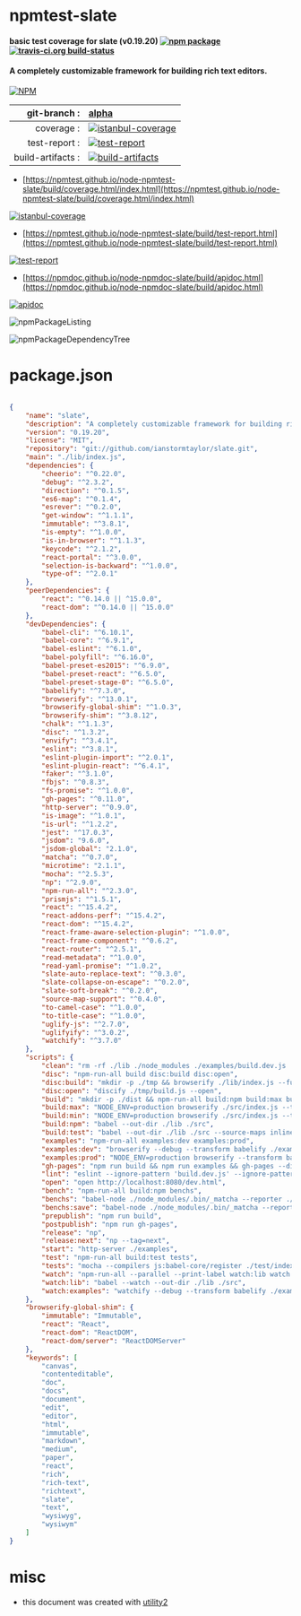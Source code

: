 # npmtest-slate

#### basic test coverage for  slate (v0.19.20)  [![npm package](https://img.shields.io/npm/v/npmtest-slate.svg?style=flat-square)](https://www.npmjs.org/package/npmtest-slate) [![travis-ci.org build-status](https://api.travis-ci.org/npmtest/node-npmtest-slate.svg)](https://travis-ci.org/npmtest/node-npmtest-slate)

#### A completely customizable framework for building rich text editors.

[![NPM](https://nodei.co/npm/slate.png?downloads=true&downloadRank=true&stars=true)](https://www.npmjs.com/package/slate)

| git-branch : | [alpha](https://github.com/npmtest/node-npmtest-slate/tree/alpha)|
|--:|:--|
| coverage : | [![istanbul-coverage](https://npmtest.github.io/node-npmtest-slate/build/coverage.badge.svg)](https://npmtest.github.io/node-npmtest-slate/build/coverage.html/index.html)|
| test-report : | [![test-report](https://npmtest.github.io/node-npmtest-slate/build/test-report.badge.svg)](https://npmtest.github.io/node-npmtest-slate/build/test-report.html)|
| build-artifacts : | [![build-artifacts](https://npmtest.github.io/node-npmtest-slate/glyphicons_144_folder_open.png)](https://github.com/npmtest/node-npmtest-slate/tree/gh-pages/build)|

- [https://npmtest.github.io/node-npmtest-slate/build/coverage.html/index.html](https://npmtest.github.io/node-npmtest-slate/build/coverage.html/index.html)

[![istanbul-coverage](https://npmtest.github.io/node-npmtest-slate/build/screenCapture.buildCi.browser.%252Ftmp%252Fbuild%252Fcoverage.lib.html.png)](https://npmtest.github.io/node-npmtest-slate/build/coverage.html/index.html)

- [https://npmtest.github.io/node-npmtest-slate/build/test-report.html](https://npmtest.github.io/node-npmtest-slate/build/test-report.html)

[![test-report](https://npmtest.github.io/node-npmtest-slate/build/screenCapture.buildCi.browser.%252Ftmp%252Fbuild%252Ftest-report.html.png)](https://npmtest.github.io/node-npmtest-slate/build/test-report.html)

- [https://npmdoc.github.io/node-npmdoc-slate/build/apidoc.html](https://npmdoc.github.io/node-npmdoc-slate/build/apidoc.html)

[![apidoc](https://npmdoc.github.io/node-npmdoc-slate/build/screenCapture.buildCi.browser.%252Ftmp%252Fbuild%252Fapidoc.html.png)](https://npmdoc.github.io/node-npmdoc-slate/build/apidoc.html)

![npmPackageListing](https://npmtest.github.io/node-npmtest-slate/build/screenCapture.npmPackageListing.svg)

![npmPackageDependencyTree](https://npmtest.github.io/node-npmtest-slate/build/screenCapture.npmPackageDependencyTree.svg)



# package.json

```json

{
    "name": "slate",
    "description": "A completely customizable framework for building rich text editors.",
    "version": "0.19.20",
    "license": "MIT",
    "repository": "git://github.com/ianstormtaylor/slate.git",
    "main": "./lib/index.js",
    "dependencies": {
        "cheerio": "^0.22.0",
        "debug": "^2.3.2",
        "direction": "^0.1.5",
        "es6-map": "^0.1.4",
        "esrever": "^0.2.0",
        "get-window": "^1.1.1",
        "immutable": "^3.8.1",
        "is-empty": "^1.0.0",
        "is-in-browser": "^1.1.3",
        "keycode": "^2.1.2",
        "react-portal": "^3.0.0",
        "selection-is-backward": "^1.0.0",
        "type-of": "^2.0.1"
    },
    "peerDependencies": {
        "react": "^0.14.0 || ^15.0.0",
        "react-dom": "^0.14.0 || ^15.0.0"
    },
    "devDependencies": {
        "babel-cli": "^6.10.1",
        "babel-core": "^6.9.1",
        "babel-eslint": "^6.1.0",
        "babel-polyfill": "^6.16.0",
        "babel-preset-es2015": "^6.9.0",
        "babel-preset-react": "^6.5.0",
        "babel-preset-stage-0": "^6.5.0",
        "babelify": "^7.3.0",
        "browserify": "^13.0.1",
        "browserify-global-shim": "^1.0.3",
        "browserify-shim": "^3.8.12",
        "chalk": "^1.1.3",
        "disc": "^1.3.2",
        "envify": "^3.4.1",
        "eslint": "^3.8.1",
        "eslint-plugin-import": "^2.0.1",
        "eslint-plugin-react": "^6.4.1",
        "faker": "^3.1.0",
        "fbjs": "^0.8.3",
        "fs-promise": "^1.0.0",
        "gh-pages": "^0.11.0",
        "http-server": "^0.9.0",
        "is-image": "^1.0.1",
        "is-url": "^1.2.2",
        "jest": "^17.0.3",
        "jsdom": "9.6.0",
        "jsdom-global": "2.1.0",
        "matcha": "^0.7.0",
        "microtime": "2.1.1",
        "mocha": "^2.5.3",
        "np": "^2.9.0",
        "npm-run-all": "^2.3.0",
        "prismjs": "^1.5.1",
        "react": "^15.4.2",
        "react-addons-perf": "^15.4.2",
        "react-dom": "^15.4.2",
        "react-frame-aware-selection-plugin": "^1.0.0",
        "react-frame-component": "^0.6.2",
        "react-router": "^2.5.1",
        "read-metadata": "^1.0.0",
        "read-yaml-promise": "^1.0.2",
        "slate-auto-replace-text": "^0.3.0",
        "slate-collapse-on-escape": "^0.2.0",
        "slate-soft-break": "^0.2.0",
        "source-map-support": "^0.4.0",
        "to-camel-case": "^1.0.0",
        "to-title-case": "^1.0.0",
        "uglify-js": "^2.7.0",
        "uglifyify": "^3.0.2",
        "watchify": "^3.7.0"
    },
    "scripts": {
        "clean": "rm -rf ./lib ./node_modules ./examples/build.dev.js ./examples/build.prod.js",
        "disc": "npm-run-all build disc:build disc:open",
        "disc:build": "mkdir -p ./tmp && browserify ./lib/index.js --full-paths --transform uglifyify --standalone Slate | uglifyjs > ./tmp/build.js",
        "disc:open": "discify ./tmp/build.js --open",
        "build": "mkdir -p ./dist && npm-run-all build:npm build:max build:min",
        "build:max": "NODE_ENV=production browserify ./src/index.js --transform babelify --transform envify --transform [ browserify-global-shim --global ] --standalone Slate > ./dist/slate.js",
        "build:min": "NODE_ENV=production browserify ./src/index.js --transform babelify --transform envify --transform [ browserify-global-shim --global ] --transform uglifyify --standalone Slate | uglifyjs > ./dist/slate.min.js",
        "build:npm": "babel --out-dir ./lib ./src",
        "build:test": "babel --out-dir ./lib ./src --source-maps inline",
        "examples": "npm-run-all examples:dev examples:prod",
        "examples:dev": "browserify --debug --transform babelify ./examples/index.js > ./examples/build.dev.js",
        "examples:prod": "NODE_ENV=production browserify --transform babelify ./examples/index.js > ./examples/build.prod.js",
        "gh-pages": "npm run build && npm run examples && gh-pages --dist ./examples",
        "lint": "eslint --ignore-pattern 'build.dev.js' --ignore-pattern 'build.prod.js' '{examples,src}/**/*.js'",
        "open": "open http://localhost:8080/dev.html",
        "bench": "npm-run-all build:npm benchs",
        "benchs": "babel-node ./node_modules/.bin/_matcha --reporter ./benchmark/reporter ./benchmark/index.js > ./tmp/benchmark-comparison.json && babel-node ./benchmark/compare",
        "benchs:save": "babel-node ./node_modules/.bin/_matcha --reporter ./benchmark/reporter ./benchmark/index.js > ./tmp/benchmark-baseline.json",
        "prepublish": "npm run build",
        "postpublish": "npm run gh-pages",
        "release": "np",
        "release:next": "np --tag=next",
        "start": "http-server ./examples",
        "test": "npm-run-all build:test tests",
        "tests": "mocha --compilers js:babel-core/register ./test/index.js",
        "watch": "npm-run-all --parallel --print-label watch:lib watch:examples start",
        "watch:lib": "babel --watch --out-dir ./lib ./src",
        "watch:examples": "watchify --debug --transform babelify ./examples/index.js -o ./examples/build.dev.js -v"
    },
    "browserify-global-shim": {
        "immutable": "Immutable",
        "react": "React",
        "react-dom": "ReactDOM",
        "react-dom/server": "ReactDOMServer"
    },
    "keywords": [
        "canvas",
        "contenteditable",
        "doc",
        "docs",
        "document",
        "edit",
        "editor",
        "html",
        "immutable",
        "markdown",
        "medium",
        "paper",
        "react",
        "rich",
        "rich-text",
        "richtext",
        "slate",
        "text",
        "wysiwyg",
        "wysiwym"
    ]
}
```



# misc
- this document was created with [utility2](https://github.com/kaizhu256/node-utility2)
